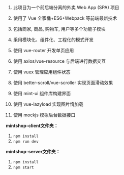 1. 此项目为一个前后端分离的外卖 Web App (SPA) 项目
2. 使用了 Vue 全家桶+ES6+Webpack 等前端最新技术 
3. 包括商家, 商品, 购物车, 用户等多个功能子模块 
4. 采用模块化、组件化、工程化的模式开发 

1. 使用 vue-router 开发单页应用 
2. 使用 axios/vue-resource 与后端进行数据交互
3. 使用 vuex 管理应用组件状态
4. 使用 better-scroll/vue-scroller 实现页面滑动效果
5. 使用 mint-ui 组件库构建界面
6. 使用 vue-lazyload 实现图片惰加载
7. 使用 mockjs 模拟后台数据接口  

**mintshop-client文件夹：**

1. `npm install`
2. `npm run dev`

**mintshop-server文件夹：**

1. `npm install`
2. `npm start`
